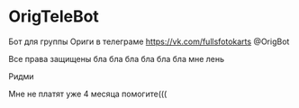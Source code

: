 # OrigTeleBot
Бот для группы Ориги в телеграме https://vk.com/fullsfotokarts
@OrigBot

Все права защищены бла бла бла бла бла бла мне лень

Ридми




























































































Мне не платят уже 4 месяца помогите(((
